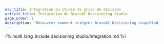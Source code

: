 ```yaml
---
nav_title: Intégration du studio de prise de décision
article_title: Intégration de BrazeAI Decisioning Studio
page_order: 1
description: "Découvrez comment intégrer BrazeAI Decisioning <sup>StudioTM</sup> dans Braze et devenez partenaire de l'équipe AI Expert Services pour créer des agents qui appliquent l'intelligence artificielle à la prise de décision 1:1 afin d'améliorer les indicateurs clés de votre entreprise."
---
```


{% multi_lang_include decisioning_studio/integration.md %}
